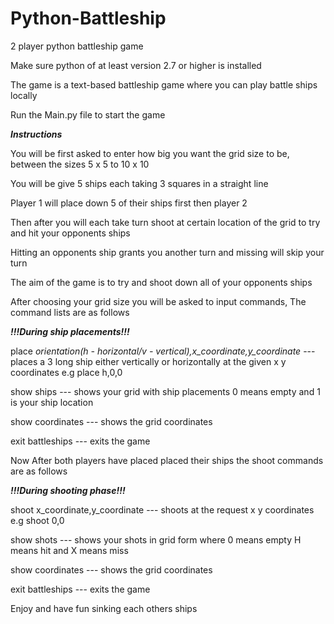 # Python-Battleship
2 player python battleship game

Make sure python of at least version 2.7 or higher is installed

The game is a text-based battleship game where you can play battle ships locally

Run the Main.py file to start the game

***Instructions***

You will be first asked to enter how big you want the grid size to be, between the sizes 5 x 5 to 10 x 10

You will be give 5 ships each taking 3 squares in a straight line

Player 1 will place down 5 of their ships first then player 2

Then after you will each take turn shoot at certain location of the grid to try and hit your opponents ships

Hitting an opponents ship grants you another turn and missing will skip your turn

The aim of the game is to try and shoot down all of your opponents ships

After choosing your grid size you will be asked to input commands, The command lists are as follows 

***!!!During ship placements!!!***

place *orientation(h - horizontal/v - vertical),x_coordinate,y_coordinate* --- places a 3 long ship either vertically or horizontally at the given x y coordinates e.g    place h,0,0

show ships --- shows your grid with ship placements 0 means empty and 1 is your ship location

show coordinates --- shows the grid coordinates

exit battleships --- exits the game

Now After both players have placed placed their ships the shoot commands are as follows

***!!!During shooting phase!!!***

shoot x_coordinate,y_coordinate --- shoots at the request x y coordinates e.g   shoot 0,0

show shots --- shows your shots in grid form where 0 means empty H means hit and X means miss

show coordinates --- shows the grid coordinates

exit battleships --- exits the game

Enjoy and have fun sinking each others ships
